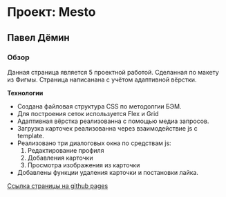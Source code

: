 # Проект: Mesto
## Павел Дёмин
### Обзор

Данная страница является 5 проектной работой.
Сделанная по макету из Фигмы.
Страница написанана с учётом адаптивной вёрстки.

**Технологии**

* Создана файловая структура CSS по методолгии БЭМ.
* Для построения сеток используется Flex и Grid
* Адаптивная вёрстка реализованна с помощью медиа запросов.
* Загрузка карточек реализованна через взаимодействие js с template.
* Реализовано три диалоговых окна по средствам js:
    1. Редактирование профиля
    2. Добавления карточки
    3. Просмотра изображения из карточки
* Добавлены функции удаления карточки и постановки лайка.


[Ссылка страницы на github pages]( https://tptechnician.github.io/mesto/)